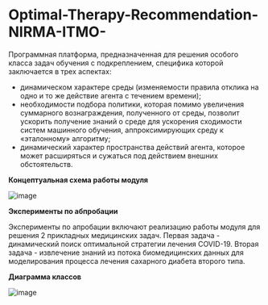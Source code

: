 # Optimal-Therapy-Recommendation-NIRMA-ITMO-

Программная платформа, предназначенная для решения особого класса задач обучения с подкреплением, специфика которой заключается в трех аспектах:

-	динамическом характере среды (изменяемости правила отклика на одно и то же действие агента с течением времени);
-	необходимости подбора политики, которая помимо увеличения суммарного вознаграждения, полученного от среды, позволит ускорить получение знаний о среде для ускорения сходимости систем машинного обучения, аппроксимирующих среду к «эталонному» алгоритму;
-	динамический характер пространства действий агента, которое может расширяться и сужаться под действием внешних обстоятельств.

**Концептуальная схема работы модуля**

![image](https://user-images.githubusercontent.com/57001330/169714480-b65e75f6-8c67-42d1-8fc2-56a12f7602e6.png)

**Эксперименты по абпробации**

Эксперименты по апробации включают реализацию работы модуля для решения 2 прикладных медицинских задач. Первая задача - динамический поиск оптимальной стратегии лечения COVID-19. Вторая задача - извлечение знаний из потока биомедицинских данных для моделирования процесса лечения сахарного диабета второго типа.

**Диаграмма классов**

![image](https://user-images.githubusercontent.com/57001330/169714531-f855d27e-cac7-4526-a322-adb50a87cd36.png)
